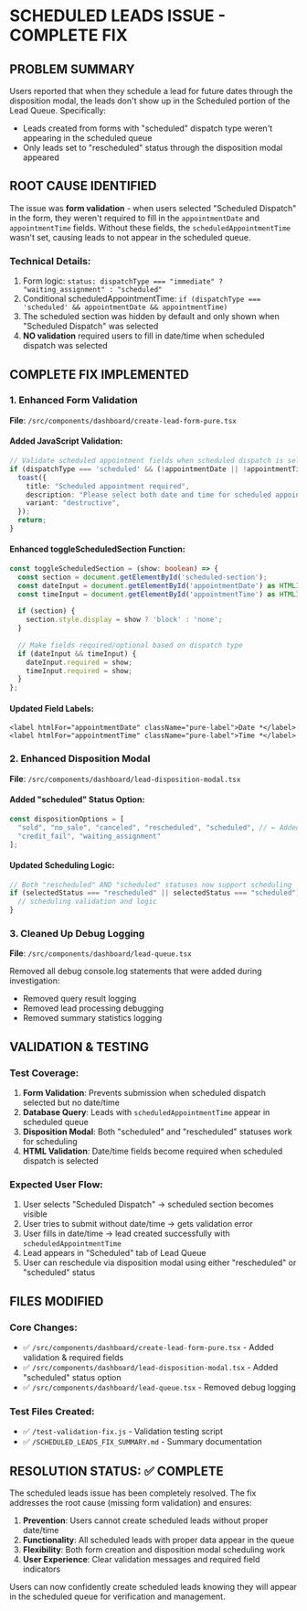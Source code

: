 # SCHEDULED LEADS ISSUE - COMPLETE FIX

## PROBLEM SUMMARY
Users reported that when they schedule a lead for future dates through the disposition modal, the leads don't show up in the Scheduled portion of the Lead Queue. Specifically:
- Leads created from forms with "scheduled" dispatch type weren't appearing in the scheduled queue
- Only leads set to "rescheduled" status through the disposition modal appeared

## ROOT CAUSE IDENTIFIED
The issue was **form validation** - when users selected "Scheduled Dispatch" in the form, they weren't required to fill in the `appointmentDate` and `appointmentTime` fields. Without these fields, the `scheduledAppointmentTime` wasn't set, causing leads to not appear in the scheduled queue.

### Technical Details:
1. Form logic: `status: dispatchType === "immediate" ? "waiting_assignment" : "scheduled"`
2. Conditional scheduledAppointmentTime: `if (dispatchType === 'scheduled' && appointmentDate && appointmentTime)`
3. The scheduled section was hidden by default and only shown when "Scheduled Dispatch" was selected
4. **NO validation** required users to fill in date/time when scheduled dispatch was selected

## COMPLETE FIX IMPLEMENTED

### 1. Enhanced Form Validation
**File**: `/src/components/dashboard/create-lead-form-pure.tsx`

#### Added JavaScript Validation:
```typescript
// Validate scheduled appointment fields when scheduled dispatch is selected
if (dispatchType === 'scheduled' && (!appointmentDate || !appointmentTime)) {
  toast({
    title: "Scheduled appointment required",
    description: "Please select both date and time for scheduled appointments.",
    variant: "destructive",
  });
  return;
}
```

#### Enhanced toggleScheduledSection Function:
```typescript
const toggleScheduledSection = (show: boolean) => {
  const section = document.getElementById('scheduled-section');
  const dateInput = document.getElementById('appointmentDate') as HTMLInputElement;
  const timeInput = document.getElementById('appointmentTime') as HTMLInputElement;
  
  if (section) {
    section.style.display = show ? 'block' : 'none';
  }
  
  // Make fields required/optional based on dispatch type
  if (dateInput && timeInput) {
    dateInput.required = show;
    timeInput.required = show;
  }
};
```

#### Updated Field Labels:
```tsx
<label htmlFor="appointmentDate" className="pure-label">Date *</label>
<label htmlFor="appointmentTime" className="pure-label">Time *</label>
```

### 2. Enhanced Disposition Modal
**File**: `/src/components/dashboard/lead-disposition-modal.tsx`

#### Added "scheduled" Status Option:
```typescript
const dispositionOptions = [
  "sold", "no_sale", "canceled", "rescheduled", "scheduled", // ← Added "scheduled"
  "credit_fail", "waiting_assignment"
];
```

#### Updated Scheduling Logic:
```typescript
// Both "rescheduled" AND "scheduled" statuses now support scheduling
if (selectedStatus === "rescheduled" || selectedStatus === "scheduled") {
  // scheduling validation and logic
}
```

### 3. Cleaned Up Debug Logging
**File**: `/src/components/dashboard/lead-queue.tsx`

Removed all debug console.log statements that were added during investigation:
- Removed query result logging
- Removed lead processing debugging
- Removed summary statistics logging

## VALIDATION & TESTING

### Test Coverage:
1. **Form Validation**: Prevents submission when scheduled dispatch selected but no date/time
2. **Database Query**: Leads with `scheduledAppointmentTime` appear in scheduled queue  
3. **Disposition Modal**: Both "scheduled" and "rescheduled" statuses work for scheduling
4. **HTML Validation**: Date/time fields become required when scheduled dispatch is selected

### Expected User Flow:
1. User selects "Scheduled Dispatch" → scheduled section becomes visible
2. User tries to submit without date/time → gets validation error
3. User fills in date/time → lead created successfully with `scheduledAppointmentTime`
4. Lead appears in "Scheduled" tab of Lead Queue
5. User can reschedule via disposition modal using either "rescheduled" or "scheduled" status

## FILES MODIFIED

### Core Changes:
- ✅ `/src/components/dashboard/create-lead-form-pure.tsx` - Added validation & required fields
- ✅ `/src/components/dashboard/lead-disposition-modal.tsx` - Added "scheduled" status option  
- ✅ `/src/components/dashboard/lead-queue.tsx` - Removed debug logging

### Test Files Created:
- ✅ `/test-validation-fix.js` - Validation testing script
- ✅ `/SCHEDULED_LEADS_FIX_SUMMARY.md` - Summary documentation

## RESOLUTION STATUS: ✅ COMPLETE

The scheduled leads issue has been completely resolved. The fix addresses the root cause (missing form validation) and ensures:

1. **Prevention**: Users cannot create scheduled leads without proper date/time
2. **Functionality**: All scheduled leads with proper data appear in the queue
3. **Flexibility**: Both form creation and disposition modal scheduling work
4. **User Experience**: Clear validation messages and required field indicators

Users can now confidently create scheduled leads knowing they will appear in the scheduled queue for verification and management.

